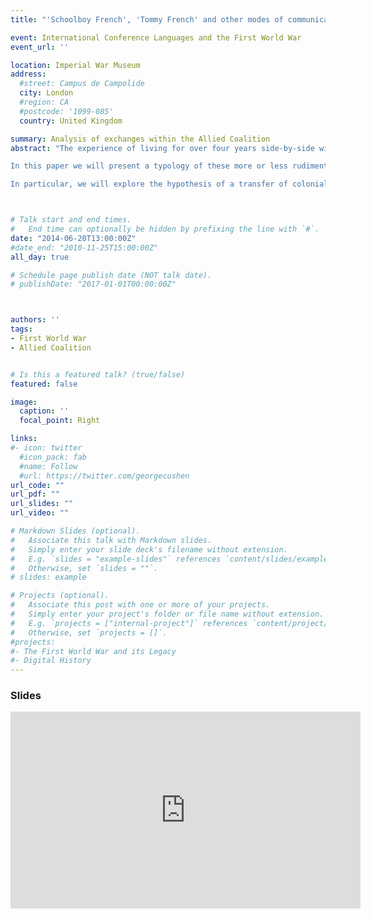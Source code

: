 ```yaml
---
title: "'Schoolboy French', 'Tommy French' and other modes of communication – The British Army faces the Civilians on the Western Front"

event: International Conference Languages and the First World War
event_url: ''

location: Imperial War Museum
address:
  #street: Campus de Campolide
  city: London
  #region: CA
  #postcode: '1099-085'
  country: United Kingdom

summary: Analysis of exchanges within the Allied Coalition
abstract: "The experience of living for over four years side-by-side with foreign but allied civilians has, for the British case on the Western Front, led to studies on agricultural functioning and on the transmission of sporting practices but to this day there has been no in-depth study of the linguistic and communicational implications. There is no lack of source material, be that phrase books and vocabulary aids for British soldiers, post-war compilations of war-time expressions, accounts by civilians, in particular those contained in the French postal censor records and those collected immediately after the war in the occupied regions or memoirs written by military interpreters who were often particularly attentive to linguistic phenomena around them.

In this paper we will present a typology of these more or less rudimentary exchanges by compiling the kinds of expressions and analysing them, as an historian, but with the added input from translation studies and contact linguistics. The contemporaries spoke of « un espèce de sabir », a pidgin-like mode of communication, and we must therefor also bear in mind recent work on vehicular and intermediary languages in different cultural contexts.

In particular, we will explore the hypothesis of a transfer of colonial experience and practice as far as the handling of languages with civilians is concerned. « Army English » already included a large number of expressions from the various colonial settings and then adapted and changed further with the experience of the Western Front and the massive expansion of the army and its social recruiting boundaries. To what extent were Northern French and Belgian civilans « white natives » as far as communication with them was concerned; is language a useful tool to investigate similarities and differences between colonisation and allied occupation ?"



# Talk start and end times.
#   End time can optionally be hidden by prefixing the line with `#`.
date: "2014-06-20T13:00:00Z"
#date_end: "2010-11-25T15:00:00Z"
all_day: true

# Schedule page publish date (NOT talk date).
# publishDate: "2017-01-01T00:00:00Z"



authors: ''
tags: 
- First World War
- Allied Coalition


# Is this a featured talk? (true/false)
featured: false

image:
  caption: ''
  focal_point: Right

links:
#- icon: twitter
  #icon_pack: fab
  #name: Follow
  #url: https://twitter.com/georgecushen
url_code: ""
url_pdf: ""
url_slides: ""
url_video: ""

# Markdown Slides (optional).
#   Associate this talk with Markdown slides.
#   Simply enter your slide deck's filename without extension.
#   E.g. `slides = "example-slides"` references `content/slides/example-slides.md`.
#   Otherwise, set `slides = ""`.
# slides: example

# Projects (optional).
#   Associate this post with one or more of your projects.
#   Simply enter your project's folder or file name without extension.
#   E.g. `projects = ["internal-project"]` references `content/project/deep-learning/index.md`.
#   Otherwise, set `projects = []`.
#projects:
#- The First World War and its Legacy
#- Digital History
---
```


### Slides

<iframe src="https://prezi.com/embed/-ioooxowx8cd/" id="iframe_container" frameborder="0" webkitallowfullscreen="" mozallowfullscreen="" allowfullscreen="" allow="autoplay; fullscreen" height="315" width="560"></iframe>
